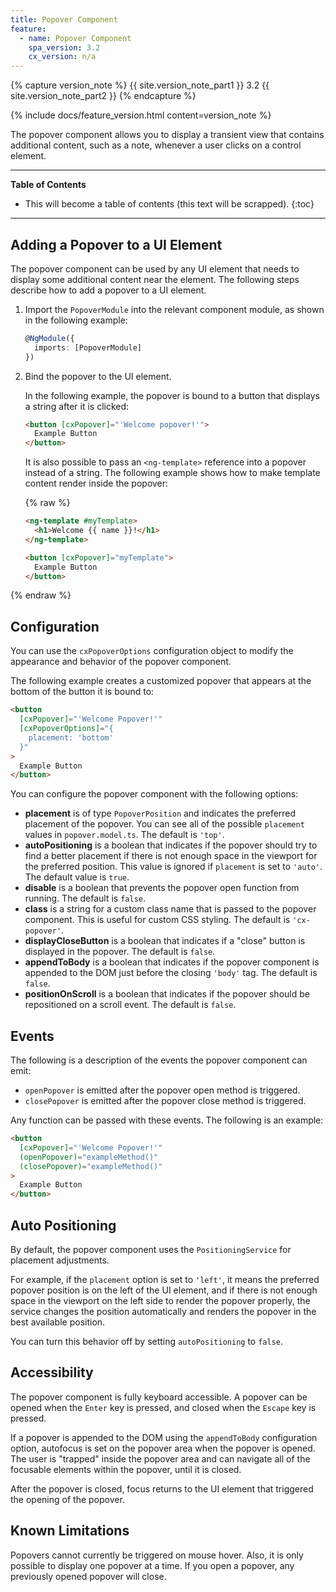 ```yaml
---
title: Popover Component
feature:
  - name: Popover Component
    spa_version: 3.2
    cx_version: n/a
---
```


{% capture version_note %}
{{ site.version_note_part1 }} 3.2 {{ site.version_note_part2 }}
{% endcapture %}

{% include docs/feature_version.html content=version_note %}

The popover component allows you to display a transient view that contains additional content, such as a note, whenever a user clicks on a control element.

***

**Table of Contents**

- This will become a table of contents (this text will be scrapped).
{:toc}

***

## Adding a Popover to a UI Element

The popover component can be used by any UI element that needs to display some additional content near the element. The following steps describe how to add a popover to a UI element.

1. Import the `PopoverModule` into the relevant component module, as shown in the following example:

    ```ts
    @NgModule({
      imports: [PopoverModule]
    })
    ```

1. Bind the popover to the UI element.

    In the following example, the popover is bound to a button that displays a string after it is clicked:

    ```html
    <button [cxPopover]="'Welcome popover!'">
      Example Button
    </button>
    ```

    It is also possible to pass an `<ng-template>` reference into a popover instead of a string. The following example shows how to make template content render inside the popover:

    {% raw %}

    ```html
    <ng-template #myTemplate>
      <h1>Welcome {{ name }}!</h1>
    </ng-template>

    <button [cxPopover]="myTemplate">
      Example Button
    </button>
    ```

{% endraw %}

## Configuration

You can use the `cxPopoverOptions` configuration object to modify the appearance and behavior of the popover component.

The following example creates a customized popover that appears at the bottom of the button it is bound to:

```html
<button
  [cxPopover]="'Welcome Popover!'"
  [cxPopoverOptions]="{
    placement: 'bottom'
  }"
>
  Example Button
</button>
```

You can configure the popover component with the following options:

- **placement** is of type `PopoverPosition` and indicates the preferred placement of the popover. You can see all of the possible `placement` values in `popover.model.ts`. The default is `'top'`.
- **autoPositioning** is a boolean that indicates if the popover should try to find a better placement if there is not enough space in the viewport for the preferred position. This value is ignored if `placement` is set to `'auto'`. The default value is `true`.
- **disable** is a boolean that prevents the popover open function from running. The default is `false`.
- **class** is a string for a custom class name that is passed to the popover component. This is useful for custom CSS styling. The default is `'cx-popover'`.
- **displayCloseButton** is a boolean that indicates if a "close" button is displayed in the popover. The default is `false`.
- **appendToBody** is a boolean that indicates if the popover component is appended to the DOM just before the closing `'body'` tag. The default is `false`.
- **positionOnScroll** is a boolean that indicates if the popover should be repositioned on a scroll event. The default is `false`.

## Events

The following is a description of the events the popover component can emit:

- `openPopover` is emitted after the popover open method is triggered.
- `closePopover` is emitted after the popover close method is triggered.

Any function can be passed with these events. The following is an example:

```html
<button
  [cxPopover]="'Welcome Popover!'"
  (openPopover)="exampleMethod()"
  (closePopover)="exampleMethod()"
>
  Example Button
</button>
```

## Auto Positioning

By default, the popover component uses the `PositioningService` for placement adjustments.

For example, if the `placement` option is set to `'left'`, it means the preferred popover position is on the left of the UI element, and if there is not enough space in the viewport on the left side to render the popover properly, the service changes the position automatically and renders the popover in the best available position.

You can turn this behavior off by setting `autoPositioning` to `false`.

## Accessibility

The popover component is fully keyboard accessible. A popover can be opened when the `Enter` key is pressed, and closed when the `Escape` key is pressed.

If a popover is appended to the DOM using the `appendToBody` configuration option, autofocus is set on the popover area when the popover is opened. The user is "trapped" inside the popover area and can navigate all of the focusable elements within the popover, until it is closed.

After the popover is closed, focus returns to the UI element that triggered the opening of the popover.

## Known Limitations

Popovers cannot currently be triggered on mouse hover. Also, it is only possible to display one popover at a time. If you open a popover, any previously opened popover will close.
